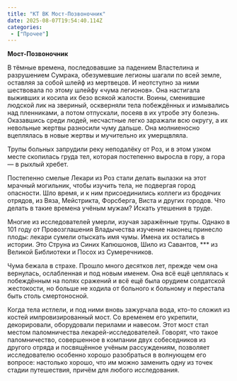 ```yaml
---
title: "КТ ВК Мост-Позвоночник"
date: 2025-08-07T19:54:40.114Z
categories:
 - ["Прочее"]
---
```


**Мост-Позвоночник**

В тёмные времена, последовавшие за падением Властелина и разрушением
Сумрака, обезумевшие легионы шагали по всей земле, оставляя за собой
шлейф из мертвецов. И неотступно за ними шествовала по этому шлейфу
«чума легионов». Она настигала выживших и косила их безо всякой жалости.
Воины, сменившие людской лик на звериный, оскверняли тела побеждённых и
измывались над пленниками, а потом отпускали, посеяв в их утробе эту
болезнь. Оказавшись среди людей, несчастные легко заражали всю округу, а
их невольные жертвы разносили чуму дальше. Она молниеносно вцеплялась в
новые жертвы и мучительно их умерщвляла.

Трупы больных запрудили реку неподалёку от Роз, и в этом узком месте
скопилась груда тел, которая постепенно выросла в гору, а гора — в
рыхлый хребет.

Постепенно смелые Лекари из Роз стали делать вылазки на этот мрачный
могильник, чтобы изучить тела, не подвергая город опасности. Шло время,
и к ним присоединились коллеги из бродячих отрядов, из Вяза, Мейстрикта,
Форсберга, Виста и других городов. Что делать в такие времена учёным
мужам? Искать утешения в труде.

Многие из исследователей умерли, изучая заражённые трупы. Однако в 101
году от Провозглашения Владычества изучение наконец принесло плоды:
лекари сумели отыскать имя чумы. Имена их остались в истории. Это Струна
из Синих Капюшонов, Шило из Савантов, \*\*\* из Великой Библиотеки и
Посох из Сумеречников.

Чума бежала в страхе. Прошло много десятков лет, прежде чем она
вернулась, ослабленная и под новым именем. Она всё ещё цеплялась к
побеждённым на полях сражений и всё ещё была орудием солдатской
жестокости, но больше не ходила от больного к больному и перестала быть
столь смертоносной.

Когда тела истлели, и под ними вновь зажурчала вода, кто-то сложил из
костей импровизированный мост. Со временем его укрепили, декорировали,
оборудовали перилами и навесом. Этот мост стал местом паломничества
лекарей-исследователей. Говорят, что такое паломничество, совершенное в
компании двух собеседников из другого отряда и посвящённое учёным
рассуждениям, позволяет исследователю особенно хорошо разобраться в
волнующем его вопросе: настолько хорошо, что им можно заменить одну из
точек стадии путешествия, причём для любого исследования.
